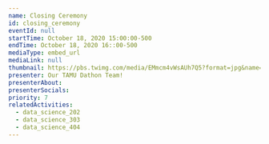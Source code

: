 ```yaml
---
name: Closing Ceremony
id: closing_ceremony
eventId: null
startTime: October 18, 2020 15:00:00-500
endTime: October 18, 2020 16::00-500
mediaType: embed_url
mediaLink: null
thumbnail: https://pbs.twimg.com/media/EMmcm4vWsAUh7Q5?format=jpg&name=large
presenter: Our TAMU Dathon Team!
presenterAbout:
presenterSocials:
priority: 7
relatedActivities:
  - data_science_202
  - data_science_303
  - data_science_404
---
```

